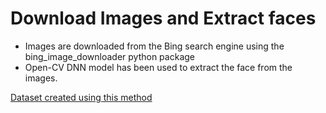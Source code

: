 # Download Images and Extract faces
- Images are downloaded from the Bing search engine using the bing_image_downloader python package
- Open-CV DNN model has been used to extract the face from the images.


[Dataset created using this method](https://www.kaggle.com/datasets/sroy93/bollywood-celeb-localized-face-dataset-extended)
